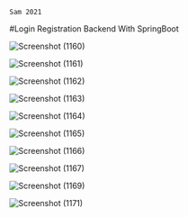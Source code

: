```
Sam 2021
```
#Login Registration Backend With SpringBoot



![Screenshot (1160)](https://user-images.githubusercontent.com/55814880/105040910-fced4580-5a94-11eb-9cfb-a33cef0273b7.png)

![Screenshot (1161)](https://user-images.githubusercontent.com/55814880/105040931-024a9000-5a95-11eb-8fca-0556140f9c8b.png)

![Screenshot (1162)](https://user-images.githubusercontent.com/55814880/105040951-05de1700-5a95-11eb-9caa-dbd56130a69d.png)

![Screenshot (1163)](https://user-images.githubusercontent.com/55814880/105040987-0e365200-5a95-11eb-83ef-250c0168d3f1.png)

![Screenshot (1164)](https://user-images.githubusercontent.com/55814880/105041025-168e8d00-5a95-11eb-81a5-0e26be91a521.png)

![Screenshot (1165)](https://user-images.githubusercontent.com/55814880/105041043-1b534100-5a95-11eb-9789-40ad515fa0ee.png)

![Screenshot (1166)](https://user-images.githubusercontent.com/55814880/105041053-1ee6c800-5a95-11eb-8464-529b71bdc274.png)

![Screenshot (1167)](https://user-images.githubusercontent.com/55814880/105041075-2312e580-5a95-11eb-8d51-69cec123b7a3.png)

![Screenshot (1169)](https://user-images.githubusercontent.com/55814880/105041090-27d79980-5a95-11eb-8da2-a23174199e9a.png)

![Screenshot (1171)](https://user-images.githubusercontent.com/55814880/105041103-2c03b700-5a95-11eb-918f-04159bae0595.png)
